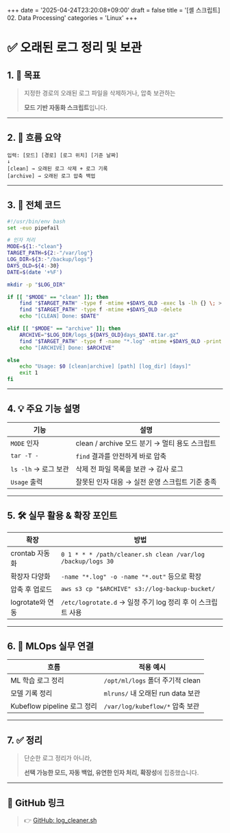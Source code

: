 +++
date = '2025-04-24T23:20:08+09:00'
draft = false
title = '[셸 스크립트] 02. Data Processing'
categories = 'Linux'
+++

# ✅ 오래된 로그 정리 및 보관

## 1. 🎯 목표

> 지정한 경로의 오래된 로그 파일을 삭제하거나, 압축 보관하는
> 
> 
> **모드 기반 자동화 스크립트**입니다.
> 

---

## 2. 🧠 흐름 요약

```
입력: [모드] [경로] [로그 위치] [기준 날짜]
↓
[clean] → 오래된 로그 삭제 + 로그 기록
[archive] → 오래된 로그 압축 백업
```

---

## 3. 🔧 전체 코드

```bash
#!/usr/bin/env bash
set -euo pipefail

# 인자 처리
MODE=${1:-"clean"}
TARGET_PATH=${2:-"/var/log"}
LOG_DIR=${3:-"/backup/logs"}
DAYS_OLD=${4:-30}
DATE=$(date '+%F')

mkdir -p "$LOG_DIR"

if [[ "$MODE" == "clean" ]]; then
    find "$TARGET_PATH" -type f -mtime +$DAYS_OLD -exec ls -lh {} \; > "$LOG_DIR/cleaned_$DATE.log"
    find "$TARGET_PATH" -type f -mtime +$DAYS_OLD -delete
    echo "[CLEAN] Done: $DATE"

elif [[ "$MODE" == "archive" ]]; then
    ARCHIVE="$LOG_DIR/logs_${DAYS_OLD}days_$DATE.tar.gz"
    find "$TARGET_PATH" -type f -name "*.log" -mtime +$DAYS_OLD -print | tar czf "$ARCHIVE" -T - || echo "No logs to archive"
    echo "[ARCHIVE] Done: $ARCHIVE"

else
    echo "Usage: $0 [clean|archive] [path] [log_dir] [days]"
    exit 1
fi
```

---

## 4. 💡 주요 기능 설명

| 기능 | 설명 |
| --- | --- |
| `MODE` 인자 | clean / archive 모드 분기 → 멀티 용도 스크립트 |
| `tar -T -` | `find` 결과를 안전하게 바로 압축 |
| `ls -lh` → 로그 보관 | 삭제 전 파일 목록을 보관 → 감사 로그 |
| `Usage` 출력 | 잘못된 인자 대응 → 실전 운영 스크립트 기준 충족 |

---

## 5. 🛠️ 실무 활용 & 확장 포인트

| 확장 | 방법 |
| --- | --- |
| crontab 자동화 | `0 1 * * * /path/cleaner.sh clean /var/log /backup/logs 30` |
| 확장자 다양화 | `-name "*.log" -o -name "*.out"` 등으로 확장 |
| 압축 후 업로드 | `aws s3 cp "$ARCHIVE" s3://log-backup-bucket/` |
| logrotate와 연동 | `/etc/logrotate.d` → 일정 주기 log 정리 후 이 스크립트 사용 |

---

## 6. 🔧 MLOps 실무 연결

| 흐름 | 적용 예시 |
| --- | --- |
| ML 학습 로그 정리 | `/opt/ml/logs` 폴더 주기적 clean |
| 모델 기록 정리 | `mlruns/` 내 오래된 run data 보관 |
| Kubeflow pipeline 로그 정리 | `/var/log/kubeflow/*` 압축 보관 |

---

## 7. ✅ 정리

> 단순한 로그 정리가 아니라,
> 
> 
> **선택 가능한 모드, 자동 백업, 유연한 인자 처리, 확장성**에 집중했습니다.
> 

---

## 📎 GitHub 링크

> 👉 [GitHub: log_cleaner.sh](https://github.com/keonhoban/shell-scripts)
>
